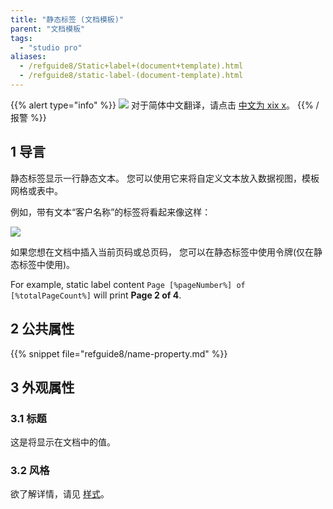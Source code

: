 ```yaml
---
title: "静态标签 (文档模板)"
parent: "文档模板"
tags:
  - "studio pro"
aliases:
  - /refguide8/Static+label+(document+template).html
  - /refguide8/static-label-(document-template).html
---
```


{{% alert type="info" %}}
<img src="attachments/chinese-translation/china.png" style="display: inline-block; margin: 0" /> 对于简体中文翻译，请点击 [中文为 xix x](https://cdn.mendix.tencent-cloud.com/documentation/refguide8/static-label-document-template.pdf)。
{{% /报警 %}}

## 1 导言

静态标签显示一行静态文本。 您可以使用它来将自定义文本放入数据视图，模板网格或表中。

例如，带有文本“客户名称”的标签将看起来像这样：

![](attachments/document-templates/918130.png)

如果您想在文档中插入当前页码或总页码， 您可以在静态标签中使用令牌(仅在静态标签中使用)。

For example, static label content `Page [%pageNumber%] of [%totalPageCount%]` will print **Page 2 of 4**.

## 2 公共属性

{{% snippet file="refguide8/name-property.md" %}}

## 3 外观属性

### 3.1 标题

这是将显示在文档中的值。

### 3.2 风格

欲了解详情，请见 [样式](style)。
